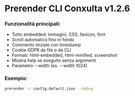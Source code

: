 # Prerender CLI Conxulta v1.2.6

### Funzionalità principali:
- Tutto embedded: immagini, CSS, favicon, font
- Scroll automatico fino in fondo
- Commento iniziale con timestamp
- Cookie GDPR da file o da CLI
- Formati: html-embedded, html-minified, screenshot
- Mostra help se eseguito senza argomenti
- Parametro --width (es. --width 1024)

### Esempio:
```bash
prerender -c config.default.json --debug
```

